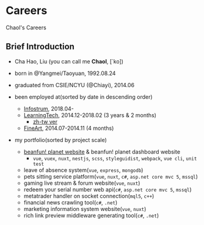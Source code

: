 # Careers
Chaol's Careers

## Brief Introduction
- Cha Hao, Liu (you can call me **Chaol**, [\`ko])
- born in @Yangmei/Taoyuan, 1992.08.24
- graduated from CSIE/NCYU (@Chiayi), 2014.06

- been employed at(sorted by date in descending order)
  - [Infostrum](/3.%20infostrum-1804), 2018.04- 
  - [LearningTech](/2.%20ltc-1412-1802), 2014.12-2018.02 (3 years & 2 months)
    - [zh-tw ver](/2.%20ltc-1412-1802/README.zh-tw.md)
  - [FineArt](/1.%20fineart-1407-1411), 2014.07-2014.11 (4 months)
  
- my portfolio(sorted by project scale)
  - [beanfun! planet website](https://github.com/ChaoLiou/news_frontend_page) & beanfun! planet dashboard website
    - `vue`, `vuex`, `nuxt`, `nestjs`, `scss`, `styleguidist`, `webpack`, `vue cli`, `unit test`
  - leave of absence system(`vue`, `express`, `mongodb`)
  - pets sitting service platform(`vue`, `nuxt`, `c#`, `asp.net core mvc 5`, `mssql`)
  - gaming live stream & forum website(`vue`, `nuxt`)
  - redeem your serial number web api(`c#`, `asp.net core mvc 5`, `mssql`)
  - metatrader handler on socket connection(`mql5`, `c++`)
  - financial news crawling tool(`c#`, `.net`)
  - marketing information system website(`vue`, `nuxt`)
  - rich link preview middleware generating tool(`c#`, `.net`)

